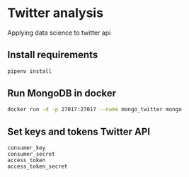 # Twitter analysis
Applying data science to twitter api

## Install requirements

```bash
pipenv install
```
## Run MongoDB in docker

```bash
docker run -d -p 27017:27017 --name mongo_twitter mongo
```

## Set keys and tokens Twitter API
```
consumer_key
consumer_secret
access_token
access_token_secret
```
